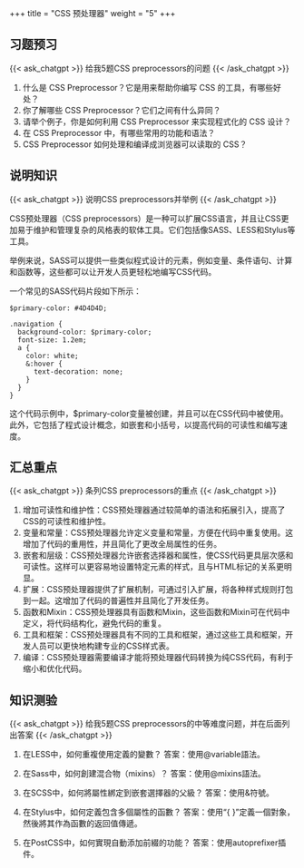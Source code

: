 +++
title = "CSS 预处理器"
weight = "5"
+++
## 习题预习
{{< ask_chatgpt >}}
给我5题CSS preprocessors的问题
{{< /ask_chatgpt >}}



1. 什么是 CSS Preprocessor？它是用来帮助你编写 CSS 的工具，有哪些好处？
2. 你了解哪些 CSS Preprocessor？它们之间有什么异同？
3. 请举个例子，你是如何利用 CSS Preprocessor 来实现程式化的 CSS 设计？
4. 在 CSS Preprocessor 中，有哪些常用的功能和语法？
5. CSS Preprocessor 如何处理和编译成浏览器可以读取的 CSS？   

## 说明知识
{{< ask_chatgpt >}}
说明CSS preprocessors并举例
{{< /ask_chatgpt >}}



CSS预处理器（CSS preprocessors）是一种可以扩展CSS语言，并且让CSS更加易于维护和管理复杂的风格表的软体工具。它们包括像SASS、LESS和Stylus等工具。

举例来说，SASS可以提供一些类似程式设计的元素，例如变量、条件语句、计算和函数等，这些都可以让开发人员更轻松地编写CSS代码。

一个常见的SASS代码片段如下所示：

```
$primary-color: #4D4D4D;

.navigation {
  background-color: $primary-color;
  font-size: 1.2em;
  a {
    color: white;
    &:hover {
      text-decoration: none;
    }
  }
}
```

这个代码示例中，$primary-color变量被创建，并且可以在CSS代码中被使用。此外，它包括了程式设计概念，如嵌套和小括号，以提高代码的可读性和编写速度。   

## 汇总重点
{{< ask_chatgpt >}}
条列CSS preprocessors的重点
{{< /ask_chatgpt >}}

1. 增加可读性和维护性：CSS预处理器通过较简单的语法和拓展引入，提高了CSS的可读性和维护性。
2. 变量和常量：CSS预处理器允许定义变量和常量，方便在代码中重复使用。这增加了代码的重用性，并且简化了更改全局属性的任务。
3. 嵌套和层级：CSS预处理器允许嵌套选择器和属性，使CSS代码更具层次感和可读性。这样可以更容易地设置特定元素的样式，且与HTML标记的关系更明显。
4. 扩展：CSS预处理器提供了扩展机制，可通过引入扩展，将各种样式规则打包到一起。这增加了代码的普遍性并且简化了开发任务。
5. 函数和Mixin：CSS预处理器具有函数和Mixin，这些函数和Mixin可在代码中定义，将代码结构化，避免代码的重复。
6. 工具和框架：CSS预处理器具有不同的工具和框架，通过这些工具和框架，开发人员可以更快地构建专业的CSS样式表。
7. 编译：CSS预处理器需要编译才能将预处理器代码转换为纯CSS代码，有利于缩小和优化代码。   

## 知识测验
{{< ask_chatgpt >}}
给我5题CSS preprocessors的中等难度问题，并在后面列出答案
{{< /ask_chatgpt >}}



1. 在LESS中，如何重複使用定義的變數？
答案：使用@variable語法。

2. 在Sass中，如何創建混合物（mixins）？
答案：使用@mixins語法。

3. 在SCSS中，如何將屬性綁定到嵌套選擇器的父級？
答案：使用&符號。

4. 在Stylus中，如何定義包含多個屬性的函數？
答案：使用“{ }”定義一個對象，然後將其作為函數的返回值傳遞。

5. 在PostCSS中，如何實現自動添加前綴的功能？
答案：使用autoprefixer插件。   

